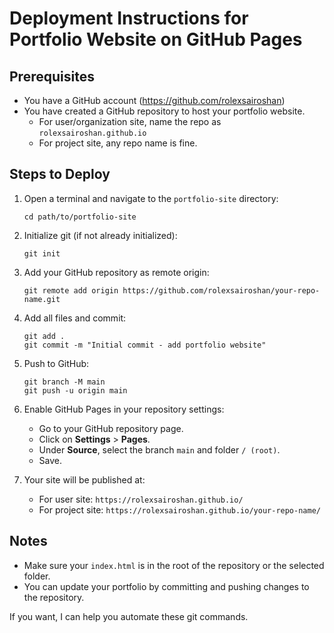 # Deployment Instructions for Portfolio Website on GitHub Pages

## Prerequisites
- You have a GitHub account (https://github.com/rolexsairoshan)
- You have created a GitHub repository to host your portfolio website.
  - For user/organization site, name the repo as `rolexsairoshan.github.io`
  - For project site, any repo name is fine.

## Steps to Deploy

1. Open a terminal and navigate to the `portfolio-site` directory:
   ```
   cd path/to/portfolio-site
   ```

2. Initialize git (if not already initialized):
   ```
   git init
   ```

3. Add your GitHub repository as remote origin:
   ```
   git remote add origin https://github.com/rolexsairoshan/your-repo-name.git
   ```

4. Add all files and commit:
   ```
   git add .
   git commit -m "Initial commit - add portfolio website"
   ```

5. Push to GitHub:
   ```
   git branch -M main
   git push -u origin main
   ```

6. Enable GitHub Pages in your repository settings:
   - Go to your GitHub repository page.
   - Click on **Settings** > **Pages**.
   - Under **Source**, select the branch `main` and folder `/ (root)`.
   - Save.

7. Your site will be published at:
   - For user site: `https://rolexsairoshan.github.io/`
   - For project site: `https://rolexsairoshan.github.io/your-repo-name/`

## Notes
- Make sure your `index.html` is in the root of the repository or the selected folder.
- You can update your portfolio by committing and pushing changes to the repository.

If you want, I can help you automate these git commands.
